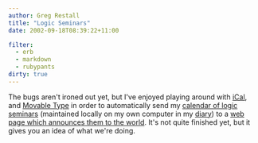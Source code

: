```yaml
---
author: Greg Restall
title: "Logic Seminars"
date: 2002-09-18T08:39:22+11:00

filter:
  - erb
  - markdown
  - rubypants
dirty: true
---
```


<p>The bugs aren't ironed out yet, but I've enjoyed playing around with <a href="http://www.apple.com/ical">iCal</a>, and <a href="http://www.movabletype.org/">Movable Type</a> in order to automatically send my <a href="http://consequently.org/logic-seminars/logic-seminars.ics">calendar of logic seminars</a> (maintained locally on my own computer in my <a href="http://www.apple.com/ical/">diary</a>) to a <a href="http://consequently.org/logic-seminars/">web page which announces them to the world</a>.  It's not quite finished yet, but it gives you an idea of what we're doing.</p>

